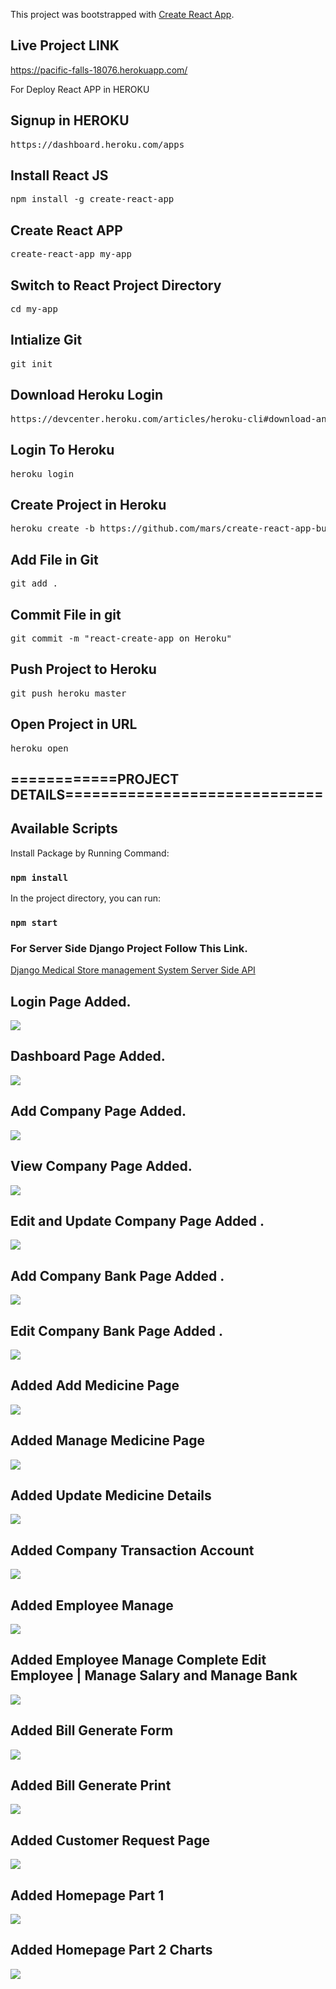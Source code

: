 This project was bootstrapped with [Create React App](https://github.com/facebook/create-react-app).


## Live Project LINK 
<a href="https://pacific-falls-18076.herokuapp.com/">https://pacific-falls-18076.herokuapp.com/</a>

For Deploy React APP in HEROKU

## Signup in HEROKU
<pre>https://dashboard.heroku.com/apps</pre>

## Install React JS
<pre>npm install -g create-react-app</pre>

## Create React APP
<pre>create-react-app my-app</pre>

## Switch to React Project Directory
<pre>cd my-app</pre>

## Intialize Git
<pre>git init</pre>


## Download Heroku Login
<pre>https://devcenter.heroku.com/articles/heroku-cli#download-and-install</pre>

## Login To Heroku
<pre>heroku login</pre>

## Create Project in Heroku
<pre>heroku create -b https://github.com/mars/create-react-app-buildpack.git</pre>

## Add File in Git
<pre>git add .</pre>

## Commit File in git
<pre>git commit -m "react-create-app on Heroku"</pre>

## Push Project to Heroku
<pre>git push heroku master</pre>

## Open Project in URL
<pre>heroku open</pre>

## ============PROJECT DETAILS=============================


## Available Scripts

Install Package by Running Command:

### `npm install`

In the project directory, you can run:

### `npm start`

### For Server Side Django Project Follow This Link.

<a href="https://github.com/hackstarsj/DjangoMedicalStoreManagementSystem">Django Medical Store management System Server Side API</a>

## Login Page Added.

<img src='screenshots/login1_page.PNG'>

## Dashboard Page Added.

<img src='screenshots/medical_home.PNG'>

## Add Company Page Added.

<img src='screenshots/add_company1.PNG'>

## View Company Page Added.

<img src='screenshots/view_company.PNG'>

## Edit and Update Company Page Added .

<img src='screenshots/edit_company.png'>

## Add Company Bank Page Added .

<img src='screenshots/add_company_bank.PNG'>

## Edit Company Bank Page Added .

<img src='screenshots/edit_company1.PNG'>

## Added Add Medicine Page

<img src='screenshots/add_medicine.png'>

## Added Manage Medicine Page

<img src='screenshots/view_medicine.png'>

## Added Update Medicine Details

<img src='screenshots/update_medicine.png'>

## Added Company Transaction Account

<img src='screenshots/company_account.PNG'>

## Added Employee Manage

<img src='screenshots/employee.png'>

## Added Employee Manage Complete Edit Employee | Manage Salary and Manage Bank

<img src='screenshots/employee-medicine.png'>

## Added Bill Generate Form

<img src='screenshots/bill.png'>

## Added Bill Generate Print

<img src='screenshots/bill_generate2.PNG'>

## Added Customer Request Page

<img src='screenshots/customer_request.PNG'>

## Added Homepage Part 1

<img src='screenshots/home1.PNG'>

## Added Homepage Part 2 Charts

<img src='screenshots/home.png'>
